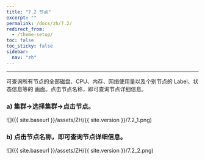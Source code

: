 ```yaml
---
title: "7.2 节点"
excerpt: ""
permalink: /docs/zh/7.2/
redirect_from:
  - /theme-setup/
toc: false
toc_sticky: false
sidebar:
  nav: "zh"
---
```


---
可查询所有节点的全部磁盘、CPU、内存、网络使用量以及个别节点的 Label、状态信息等的 画面。点击节点名称，即可查询节点详细信息。

### a\) 集群→选择集群→点击节点。
![]({{ site.baseurl }}/assets/ZH/{{ site.version }}/7.2_1.png)

### b\) 点击节点名称，即可查询节点详细信息。
![]({{ site.baseurl }}/assets/ZH/{{ site.version }}/7.2_2.png)